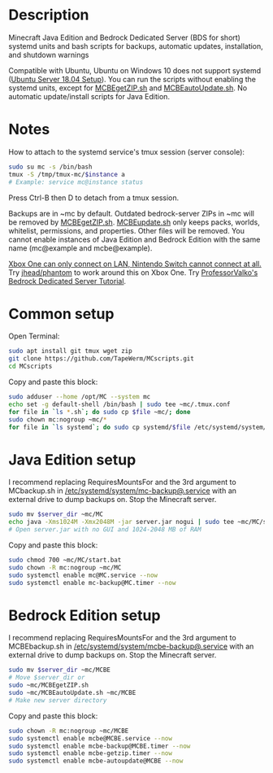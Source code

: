 # Description
Minecraft Java Edition and Bedrock Dedicated Server (BDS for short) systemd units and bash scripts for backups, automatic updates, installation, and shutdown warnings

Compatible with Ubuntu, Ubuntu on Windows 10 does not support systemd ([Ubuntu Server 18.04 Setup](https://gist.github.com/TapeWerm/d65ae4aeb6653b669e68b0fb25ec27f3)). You can run the scripts without enabling the systemd units, except for [MCBEgetZIP.sh](MCBEgetZIP.sh) and [MCBEautoUpdate.sh](MCBEautoUpdate.sh). No automatic update/install scripts for Java Edition.
# Notes
How to attach to the systemd service's tmux session (server console):
```bash
sudo su mc -s /bin/bash
tmux -S /tmp/tmux-mc/$instance a
# Example: service mc@instance status
```
Press Ctrl-B then D to detach from a tmux session.

Backups are in ~mc by default. Outdated bedrock-server ZIPs in ~mc will be removed by [MCBEgetZIP.sh](MCBEgetZIP.sh). [MCBEupdate.sh](MCBEupdate.sh) only keeps packs, worlds, whitelist, permissions, and properties. Other files will be removed. You cannot enable instances of Java Edition and Bedrock Edition with the same name (mc@example and mcbe@example).

[Xbox One can only connect on LAN, Nintendo Switch cannot connect at all.](https://help.mojang.com/customer/en/portal/articles/2954250-dedicated-servers-for-minecraft-on-bedrock) Try [jhead/phantom](https://github.com/jhead/phantom) to work around this on Xbox One. Try [ProfessorValko's Bedrock Dedicated Server Tutorial](https://www.reddit.com/user/ProfessorValko/comments/9f438p/bedrock_dedicated_server_tutorial/).
# Common setup
Open Terminal:
```bash
sudo apt install git tmux wget zip
git clone https://github.com/TapeWerm/MCscripts.git
cd MCscripts
```
Copy and paste this block:
```bash
sudo adduser --home /opt/MC --system mc
echo set -g default-shell /bin/bash | sudo tee ~mc/.tmux.conf
for file in `ls *.sh`; do sudo cp $file ~mc/; done
sudo chown mc:nogroup ~mc/*
for file in `ls systemd`; do sudo cp systemd/$file /etc/systemd/system/; done
```
# Java Edition setup
I recommend replacing RequiresMountsFor and the 3rd argument to MCbackup.sh in [/etc/systemd/system/mc-backup@.service](systemd/mc-backup@.service) with an external drive to dump backups on. Stop the Minecraft server.
```bash
sudo mv $server_dir ~mc/MC
echo java -Xms1024M -Xmx2048M -jar server.jar nogui | sudo tee ~mc/MC/start.bat
# Open server.jar with no GUI and 1024-2048 MB of RAM
```
Copy and paste this block:
```bash
sudo chmod 700 ~mc/MC/start.bat
sudo chown -R mc:nogroup ~mc/MC
sudo systemctl enable mc@MC.service --now
sudo systemctl enable mc-backup@MC.timer --now
```
# Bedrock Edition setup
I recommend replacing RequiresMountsFor and the 3rd argument to MCBEbackup.sh in [/etc/systemd/system/mcbe-backup@.service](systemd/mcbe-backup@.service) with an external drive to dump backups on. Stop the Minecraft server.
```bash
sudo mv $server_dir ~mc/MCBE
# Move $server_dir or
sudo ~mc/MCBEgetZIP.sh
sudo ~mc/MCBEautoUpdate.sh ~mc/MCBE
# Make new server directory
```
Copy and paste this block:
```bash
sudo chown -R mc:nogroup ~mc/MCBE
sudo systemctl enable mcbe@MCBE.service --now
sudo systemctl enable mcbe-backup@MCBE.timer --now
sudo systemctl enable mcbe-getzip.timer --now
sudo systemctl enable mcbe-autoupdate@MCBE --now
```
